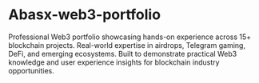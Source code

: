 # Abasx-web3-portfolio
Professional Web3 portfolio showcasing hands-on experience across 15+ blockchain projects. Real-world expertise in airdrops, Telegram gaming, DeFi, and emerging ecosystems. Built to demonstrate practical Web3 knowledge and user experience insights for blockchain industry opportunities.
